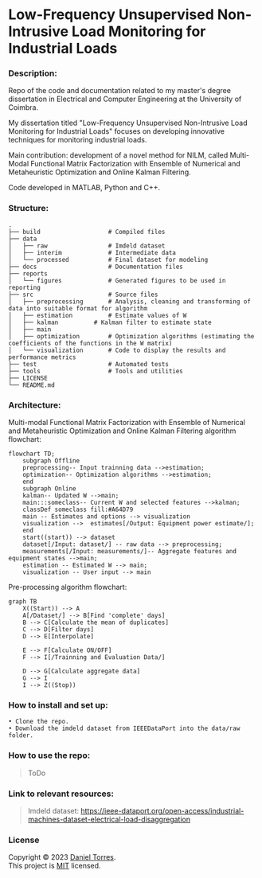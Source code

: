 Low-Frequency Unsupervised Non-Intrusive Load Monitoring for Industrial Loads
============================

### Description:

Repo of the code and documentation related to my master's degree dissertation in Electrical and Computer Engineering at the University of Coimbra.

My dissertation titled "Low-Frequency Unsupervised Non-Intrusive Load Monitoring for Industrial Loads" focuses on developing innovative techniques for monitoring industrial loads.

Main contribution: development of a novel method for NILM, called Multi-Modal Functional Matrix Factorization with Ensemble of Numerical and Metaheuristic Optimization and Online Kalman Filtering.

Code developed in MATLAB, Python and C++.

### Structure:
```
.
├── build                   # Compiled files
├── data
│   ├── raw                 # Imdeld dataset
│   ├── interim             # Intermediate data
│   └── processed           # Final dataset for modeling
├── docs                    # Documentation files
├── reports					
│   └── figures             # Generated figures to be used in reporting 
├── src                     # Source files
│   ├── preprocessing       # Analysis, cleaning and transforming of data into suitable format for algorithm
│   ├── estimation          # Estimate values of W
│   ├── kalman		    # Kalman filter to estimate state
│   ├── main
│   ├── optimization        # Optimization algorithms (estimating the coefficients of the functions in the W matrix)
│   └── visualization	    # Code to display the results and performance metrics
├── test                    # Automated tests
├── tools                   # Tools and utilities
├── LICENSE
└── README.md
```

### Architecture:
Multi-modal Functional Matrix Factorization with Ensemble of Numerical and Metaheuristic Optimization and Online Kalman Filtering algorithm flowchart:
```mermaid
flowchart TD;
    subgraph Offline
    preprocessing-- Input trainning data -->estimation;
    optimization-- Optimization algorithms -->estimation;
    end
    subgraph Online
    kalman-- Updated W -->main;
    main:::someclass-- Current W and selected features -->kalman;
    classDef someclass fill:#A64D79
    main -- Estimates and options --> visualization
    visualization -->  estimates[/Output: Equipment power estimate/];
    end
    start((start)) --> dataset
    dataset[/Input: dataset/] -- raw data --> preprocessing;
    measurements[/Input: measurements/]-- Aggregate features and equipment states -->main;
    estimation -- Estimated W --> main;
    visualization -- User input --> main
```
Pre-processing algorithm flowchart:
```mermaid
graph TB
    X((Start)) --> A
    A[/Dataset/] --> B[Find 'complete' days]
    B --> C[Calculate the mean of duplicates]
    C --> D[Filter days]
    D --> E[Interpolate]

    E --> F[Calculate ON/OFF]
    F --> I[/Trainning and Evaluation Data/]

    D --> G[Calculate aggregate data]
    G --> I
    I --> Z((Stop))
``` 
    

### How to install and set up:
```
• Clone the repo.
• Download the imdeld dataset from IEEEDataPort into the data/raw folder.
```

### How to use the repo:
> ToDo


### Link to relevant resources:
> Imdeld dataset: https://ieee-dataport.org/open-access/industrial-machines-dataset-electrical-load-disaggregation

### License
Copyright © 2023 [Daniel Torres](https://github.com/danctorres).<br />
This project is [MIT](https://github.com/danctorres/nilm_disseration/blob/main/LICENSE) licensed.
